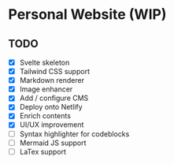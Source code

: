 # Personal Website (WIP)

## TODO

- [x] Svelte skeleton
- [x] Tailwind CSS support
- [x] Markdown renderer
- [x] Image enhancer
- [x] Add / configure CMS
- [x] Deploy onto Netlify
- [x] Enrich contents
- [x] UI/UX improvement
- [ ] Syntax highlighter for codeblocks
- [ ] Mermaid JS support
- [ ] LaTex support

